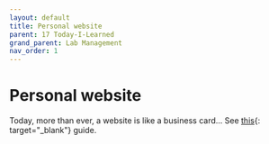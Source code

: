 ```yaml
---
layout: default
title: Personal website
parent: 17 Today-I-Learned
grand_parent: Lab Management
nav_order: 1
---
```


# Personal website

Today, more than ever, a website is like a business card... See [this](https://vandybgsa.github.io/handbook/personal-website.html#setup){: target="_blank"} guide.
